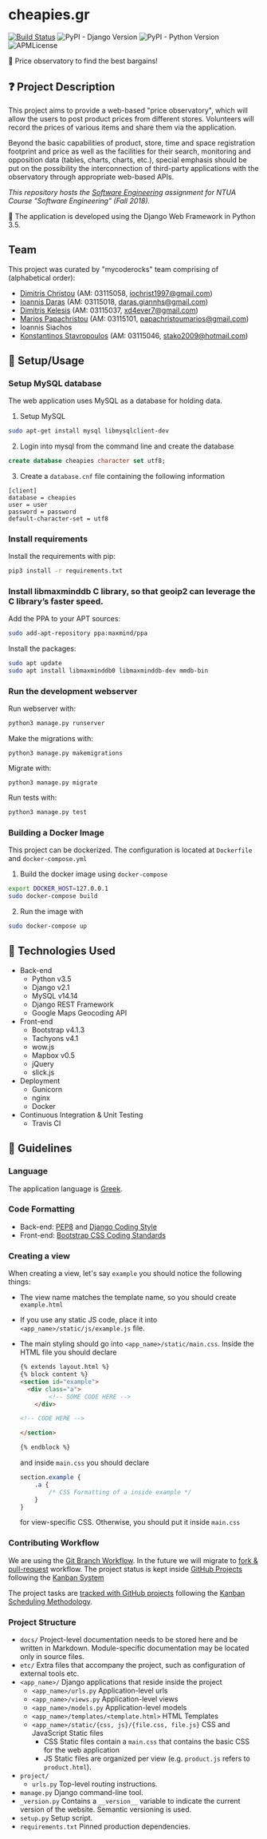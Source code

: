 # cheapies.gr

[![Build Status](https://travis-ci.com/papachristoumarios/ntua-softeng.svg?token=DxqFuX4UzFjiGRipqjph&branch=master)](https://travis-ci.com/papachristoumarios/ntua-softeng) ![PyPI - Django Version](https://img.shields.io/pypi/djversions/djangorestframework.svg)  ![PyPI - Python Version](https://img.shields.io/pypi/pyversions/Django.svg) ![APMLicense](https://img.shields.io/badge/license-MIT-green.svg)


:money_with_wings: Price observatory to find the best bargains!



## :question: Project Description

This project aims to provide a web-based "price observatory", which will allow the users to post product prices from different stores. Volunteers will record the prices of various items and share them via the application.

Beyond the basic capabilities of product, store, time and space registration footprint and price as well as the facilities for their search, monitoring and opposition data (tables, charts, charts, etc.), special emphasis should be put on the possibility the interconnection of third-party applications with the observatory through appropriate web-based APIs.


_This repository hosts the [Software Engineering](https://courses.softlab.ntua.gr/softeng/2018b/) assignment for NTUA Course "Software Engineering" (Fall 2018)._

:snake: The application is developed using the Django Web Framework in Python 3.5.



## Team

This project was curated by "mycoderocks" team comprising of (alphabetical order):
 * [Dimitris Christou](https://github.com/christou-dimitris) (AM: 03115058, iochrist1997@gmail.com)
 * [Ioannis Daras](https://github.com/giannisdaras) (AM: 03115018, daras.giannhs@gmail.com)
 * [Dimitris Kelesis](https://github.com/jim113) (AM: 03115037, xd4ever7@gmail.com)
 * [Marios Papachristou](https://github.com/papachristoumarios) (AM: 03115101, papachristoumarios@gmail.com)
 * Ioannis Siachos
 * [Konstantinos Stavropoulos](https://github.com/konsntu17) (AM: 03115046, stako2009@hotmail.com)



## :nut_and_bolt: Setup/Usage

### Setup MySQL database

The web application uses MySQL as a database for holding data.

1. Setup MySQL
```bash
sudo apt-get install mysql libmysqlclient-dev
```
2. Login into mysql from the command line and create the database
```sql
create database cheapies character set utf8;
```
3. Create a `database.cnf` file containing the following information
```
[client]
database = cheapies
user = user
password = password
default-character-set = utf8
```

### Install requirements

Install the requirements with pip:

```bash
pip3 install -r requirements.txt
```

### Install  libmaxminddb C library, so that geoip2 can leverage the C library’s faster speed.

Add the PPA to your APT sources:

```bash
sudo add-apt-repository ppa:maxmind/ppa
```
Install the packages:

```bash
sudo apt update
sudo apt install libmaxminddb0 libmaxminddb-dev mmdb-bin
```

### Run the development webserver

Run webserver with:

```bash
python3 manage.py runserver
```

Make the migrations with:

```
python3 manage.py makemigrations
```

Migrate with:

```
python3 manage.py migrate
```

Run tests with:

```bash
python3 manage.py test
```



### Building a Docker Image

This project can be dockerized. The configuration is located at `Dockerfile` and `docker-compose.yml`

1. Build the docker image using `docker-compose`
```bash
export DOCKER_HOST=127.0.0.1
sudo docker-compose build
```
2. Run the image with
```bash
sudo docker-compose up
```



## :hammer: Technologies Used

* Back-end
  * Python v3.5
  * Django v2.1
  * MySQL v14.14
  * Django REST Framework
  * Google Maps Geocoding API
* Front-end
  * Bootstrap v4.1.3
  * Tachyons v4.1
  * wow.js
  * Mapbox v0.5
  * jQuery
  * slick.js
* Deployment
  * Gunicorn
  * nginx
  * Docker
* Continuous Integration & Unit Testing
  * Travis CI


## :newspaper: Guidelines

### Language

The application language is [Greek](https://en.wikipedia.org/wiki/Greek_language).


### Code Formatting

* Back-end: [PEP8](https://www.python.org/dev/peps/pep-0008/) and [Django Coding Style](https://docs.djangoproject.com/en/dev/internals/contributing/writing-code/coding-style/)
* Front-end: [Bootstrap CSS Coding Standards](http://www.w3big.com/bootstrap/bootstrap-css-codeguide-html.html)

### Creating a view

When creating a view, let's say `example` you should notice the following things:

* The view name matches the template name, so you should create `example.html`

* If you use any static JS code, place it into `<app_name>/static/js/example.js` file.

* The main styling should go into `<app_name>/static/main.css`. Inside the HTML file you should declare

  ```html
  {% extends layout.html %}
  {% block content %}
  <section id="example">
  	<div class="a">
          <!-- SOME CODE HERE -->
      </div>

  <!-- CODE HERE -->

  </section>

  {% endblock %}
  ```

  and inside `main.css` you should declare

  ```css
  section.example {
      .a {
          /* CSS Formatting of a inside example */
      }
  }
  ```

  for view-specific CSS. Otherwise, you should put it inside `main.css`




### Contributing Workflow

We are using the [Git Branch Workflow](https://es.atlassian.com/git/tutorials/comparing-workflows/feature-branch-workflow). In the future we will migrate to [fork & pull-request](https://gist.github.com/Chaser324/ce0505fbed06b947d962) workflow. The project status is kept inside [GitHub Projects](https://github.com/papachristoumarios/ntua-softeng/projects) following the [Kanban System](https://en.wikipedia.org/wiki/Kanban)

The project tasks are [tracked with GitHub projects](https://github.com/papachristoumarios/ntua-softeng/projects) following the [Kanban Scheduling Methodology](https://en.wikipedia.org/wiki/Kanban).


### Project Structure

* `docs/`  Project-level documentation needs to be stored here and be written in Markdown. Module-specific documentation may be located only in source files.
* `etc/`  Extra files that accompany the project, such as configuration of external tools etc.
* `<app_name>/` Django applications that reside inside the project
    * `<app_name>/urls.py` Application-level urls
    * `<app_name>/views.py` Application-level views
    * `<app_name>/models.py` Application-level models
    * `<app_name>/templates/<template.html>` HTML Templates
    * `<app_name>/static/{css, js}/{file.css, file.js}` CSS and JavaScript Static files
        * CSS Static files contain a `main.css` that contains the basic CSS for the web application
        * JS Static files are organized per view (e.g. `product.js` refers to `product.html`).
* `project/`
    * `urls.py`  Top-level routing instructions.
* `manage.py`  Django command-line tool.
* `_version.py` Contains a `__version__` variable to indicate the current version of the website. Semantic versioning is used.
* `setup.py`  Setup script.
* `requirements.txt`  Pinned production dependencies.
